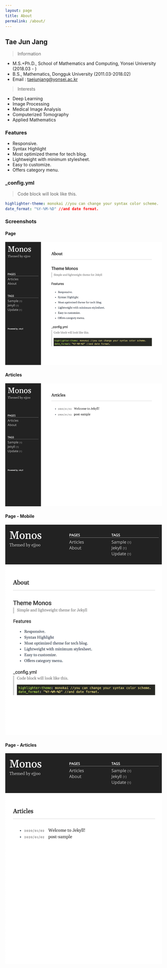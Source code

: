 ```yaml
---
layout: page
title: About
permalink: /about/
---
```


## Tae Jun Jang
> Information
- M.S.+Ph.D., School of Mathematics and Computing, Yonsei University (2018.03 - )
- B.S., Mathematics, Dongguk University (2011.03-2018.02)
- Email : taejunjang@yonsei.ac.kr

> Interests
- Deep Learning
- Image Processing
- Medical Image Analysis
- Computerized Tomography
- Applied Mathematics



### Features
- Responsive.
- Syntax Highlight
- Most optimized theme for tech blog.
- Lightweight with minimum stylesheet.
- Easy to customize.
- Offers category menu.

### _config.yml
> Code block will look like this.
```yml
highlighter-theme: monokai //you can change your syntax color scheme.
date_format: "%Y-%M-%D" //and date format.
```

### Screenshots
#### Page
![alt text](/public/img/screenshot-1.png)
#### Articles
![alt text](/public/img/screenshot-2.png)
#### Page - Mobile
![alt text](/public/img/screenshot-m1.png)
#### Page - Articles
![alt text](/public/img/screenshot-m2.png)
